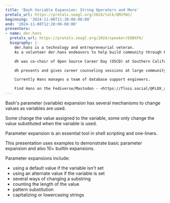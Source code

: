```yaml
---
title: 'Bash Variable Expansion: String Operators and More'
pretalx_url: https://pretalx.seagl.org/2024/talk/QMJYWJ/
beginning: '2024-11-08T11:30:00-08:00'
end: '2024-11-08T12:20:00-08:00'
presenters:
- name: der.hans
  pretalx_url: https://pretalx.seagl.org/2024/speaker/E8BXFK/
  biography: |-
    der.hans is a technology and entrepreneurial veteran.
    As a volunteer der.hans endeavors to help build community through FLOSS conference and user group leadership.

    dh was co-chair of Open Source Career Day (OSCD) at Southern California Linux Expo (SCaLE) and chair of the Finance and Partnership committees for SeaGL.

    dh presents and gives career counseling sessions at large community-led conferences (SCaLE, SeaGL, Tux-Tage, Kielux, GeekBeacon Fest, FOSSASIA, LCA, LFNW, Tübix, OLF) and many local groups. dh is chairperson of the Phoenix Linux User Group (PLUG) and founder of the Free Software Stammtisch.

    Currently Hans manages a team of database support engineers.

    Find Hans on the Fediverse/Mastodon - <https://floss.social/@FLOX_advocate>
---
```


Bash's parameter (variable) expansion has several mechanisms to change values as variables are used.

Some change the value assigned to the variable, some only change the value substituted when the variable is used.

Parameter expansion is an essential tool in shell scripting and one-liners.

This presentation uses examples to demonstrate basic parameter expansion and also 10+ builtin expansions.

Parameter expansions include:

* using a default value if the variable isn't set
* using an alternate value if the variable is set
* several ways of changing a substring
* counting the length of the value
* pattern substitution
* capitalizing or lowercasing strings
